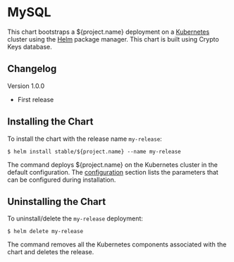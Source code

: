 # MySQL

This chart bootstraps a ${project.name} deployment on a [Kubernetes](http://kubernetes.io) cluster using the [Helm](https://helm.sh) package manager.
This chart is built using Crypto Keys database.


## Changelog

Version 1.0.0
* First release


## Installing the Chart

To install the chart with the release name `my-release`:

```console
$ helm install stable/${project.name} --name my-release
```

The command deploys ${project.name} on the Kubernetes cluster in the default configuration. The [configuration](#configuration) section lists the parameters that can be configured during installation.

## Uninstalling the Chart

To uninstall/delete the `my-release` deployment:

```console
$ helm delete my-release
```

The command removes all the Kubernetes components associated with the chart and deletes the release.
